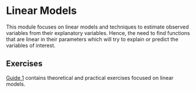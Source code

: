 # Linear Models

This module focuses on linear models and techniques to estimate observed variables from their explanatory variables. Hence, the need to find functions that are linear in their parameters which will try to explain or predict the variables of interest.

## Exercises

[Guide 1][Guide 1] contains theoretical and practical exercises focused on linear models.

[Guide 1]: https://drive.google.com/file/d/161CyylAGiYNM9ZlA4n9RbRfA5e93Z9vo/view?usp=sharing
